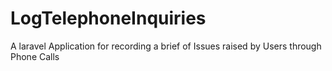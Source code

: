 # LogTelephoneInquiries
A laravel Application for recording a brief of Issues raised by Users through Phone Calls
